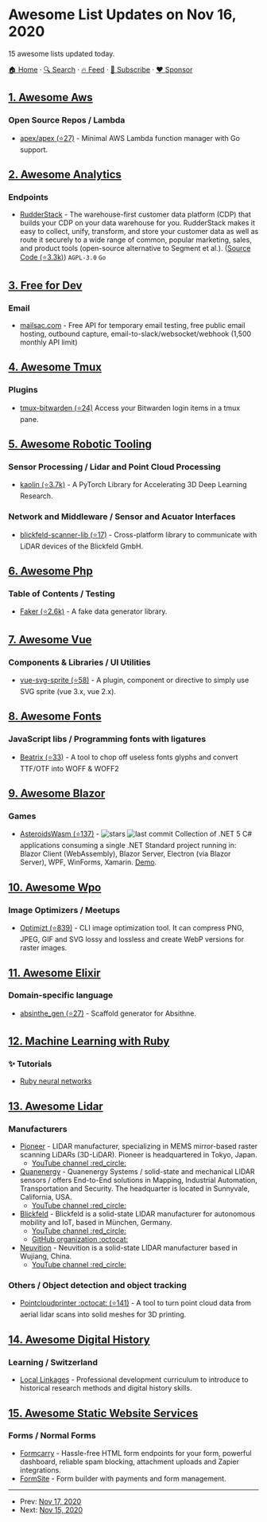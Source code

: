 # Awesome List Updates on Nov 16, 2020

15 awesome lists updated today.

[🏠 Home](/README.md) · [🔍 Search](https://www.trackawesomelist.com/search/) · [🔥 Feed](https://www.trackawesomelist.com/rss.xml) · [📮 Subscribe](https://trackawesomelist.us17.list-manage.com/subscribe?u=d2f0117aa829c83a63ec63c2f&id=36a103854c) · [❤️  Sponsor](https://github.com/sponsors/theowenyoung)



## [1. Awesome Aws](/content/donnemartin/awesome-aws/README.md)

### Open Source Repos / Lambda

*   [apex/apex  (⭐27)](https://github.com/apex/apex) - Minimal AWS Lambda function manager with Go support.

## [2. Awesome Analytics](/content/newTendermint/awesome-analytics/README.md)

### Endpoints

*   [RudderStack](https://rudderstack.com/) - The warehouse-first customer data platform (CDP) that builds your CDP on your data warehouse for you. RudderStack makes it easy to collect, unify, transform, and store your customer data as well as route it securely to a wide range of common, popular marketing, sales, and product tools (open-source alternative to Segment et al.). ([Source Code (⭐3.3k)](https://github.com/rudderlabs/rudder-server/)) `AGPL-3.0` `Go`

## [3. Free for Dev](/content/ripienaar/free-for-dev/README.md)

### Email

*   [mailsac.com](https://mailsac.com) - Free API for temporary email testing, free public email hosting, outbound capture, email-to-slack/websocket/webhook (1,500 monthly API limit)

## [4. Awesome Tmux](/content/rothgar/awesome-tmux/README.md)

### Plugins

*   [tmux-bitwarden (⭐24)](https://github.com/Alkindi42/tmux-bitwarden) Access your Bitwarden login items in a tmux pane.

## [5. Awesome Robotic Tooling](/content/protontypes/awesome-robotic-tooling/README.md)

### Sensor Processing / Lidar and Point Cloud Processing

*   [kaolin (⭐3.7k)](https://github.com/NVIDIAGameWorks/kaolin) - A PyTorch Library for Accelerating 3D Deep Learning Research.

### Network and Middleware / Sensor and Acuator Interfaces

*   [blickfeld-scanner-lib (⭐17)](https://github.com/Blickfeld/blickfeld-scanner-lib) - Cross-platform library to communicate with LiDAR devices of the Blickfeld GmbH.

## [6. Awesome Php](/content/ziadoz/awesome-php/README.md)

### Table of Contents / Testing

*   [Faker (⭐2.6k)](https://github.com/fakerphp/faker) - A fake data generator library.

## [7. Awesome Vue](/content/vuejs/awesome-vue/README.md)

### Components & Libraries / UI Utilities

*   [vue-svg-sprite (⭐58)](https://github.com/thierrymichel/vue-svg-sprite) - A plugin, component or directive to simply use SVG sprite (vue 3.x, vue 2.x).

## [8. Awesome Fonts](/content/brabadu/awesome-fonts/README.md)

### JavaScript libs / Programming fonts with ligatures

*   [Beatrix (⭐33)](https://github.com/funbox/beatrix) - A tool to chop off useless fonts glyphs and convert TTF/OTF into WOFF & WOFF2

## [9. Awesome Blazor](/content/AdrienTorris/awesome-blazor/README.md)

### Games

*   [AsteroidsWasm (⭐137)](https://github.com/aesalazar/AsteroidsWasm) - ![stars](https://img.shields.io/github/stars/aesalazar/AsteroidsWasm?style=flat-square\&cacheSeconds=604800) ![last commit](https://img.shields.io/github/last-commit/aesalazar/AsteroidsWasm?style=flat-square\&cacheSeconds=86400) Collection of .NET 5 C# applications consuming a single .NET Standard project running in:  Blazor Client (WebAssembly), Blazor Server, Electron (via Blazor Server), WPF, WinForms, Xamarin. [Demo](https://aesalazar.github.io/AsteroidsWasm/).

## [10. Awesome Wpo](/content/davidsonfellipe/awesome-wpo/README.md)

### Image Optimizers / Meetups

*   [Optimizt (⭐839)](https://github.com/funbox/optimizt) - CLI image optimization tool. It can compress PNG, JPEG, GIF and SVG lossy and lossless and create WebP versions for raster images.

## [11. Awesome Elixir](/content/h4cc/awesome-elixir/README.md)

### Domain-specific language

*   [absinthe\_gen (⭐27)](https://github.com/sashman/absinthe_gen) - Scaffold generator for Absithne.

## [12. Machine Learning with Ruby](/content/arbox/machine-learning-with-ruby/README.md)

### :sparkles: Tutorials

*   [Ruby neural networks](https://www.honeybadger.io/blog/ruby-neural-networks/)

## [13. Awesome Lidar](/content/szenergy/awesome-lidar/README.md)

### Manufacturers

*   [Pioneer](http://autonomousdriving.pioneer/en/3d-lidar/) - LIDAR manufacturer, specializing in MEMS mirror-based raster scanning LiDARs (3D-LiDAR). Pioneer is headquartered in Tokyo, Japan.
    *   [YouTube channel :red\_circle:](https://www.youtube.com/user/PioneerCorporationPR)
*   [Quanenergy](https://quanergy.com/) - Quanenergy Systems / solid-state and mechanical LIDAR sensors / offers End-to-End solutions in Mapping, Industrial Automation, Transportation and Security. The headquarter is located in Sunnyvale, California, USA.
    *   [YouTube channel :red\_circle:](https://www.youtube.com/c/QuanergySystems)
*   [Blickfeld](https://www.blickfeld.com/) - Blickfeld is a solid-state LIDAR manufacturer for autonomous mobility and IoT, based in München, Germany.
    *   [YouTube channel :red\_circle:](https://www.youtube.com/c/BlickfeldLiDAR)
    *   [GitHub organization :octocat:](https://github.com/Blickfeld)
*   [Neuvition](https://www.neuvition.com/) - Neuvition is a solid-state LIDAR manufacturer based in Wujiang, China.
    *   [YouTube channel :red\_circle:](https://www.youtube.com/channel/UClFjlekWJo4T5bfzxX0ZW3A)

### Others / Object detection and object tracking

*   [Pointcloudprinter :octocat: (⭐141)](https://github.com/marian42/pointcloudprinter) - A tool to turn point cloud data from aerial lidar scans into solid meshes for 3D printing.

## [14. Awesome Digital History](/content/maehr/awesome-digital-history/README.md)

### Learning / Switzerland

*   [Local Linkages](https://locallinkages.org/) - Professional development curriculum to introduce to historical research methods and digital history skills.

## [15. Awesome Static Website Services](/content/agarrharr/awesome-static-website-services/README.md)

### Forms / Normal Forms

*   [Formcarry](https://formcarry.com) - Hassle-free HTML form endpoints for your form, powerful dashboard, reliable spam blocking, attachment uploads and Zapier integrations.
*   [FormSite](https://www.formsite.com/) - Form builder with payments and form management.

---

- Prev: [Nov 17, 2020](/content/2020/11/17/README.md)
- Next: [Nov 15, 2020](/content/2020/11/15/README.md)